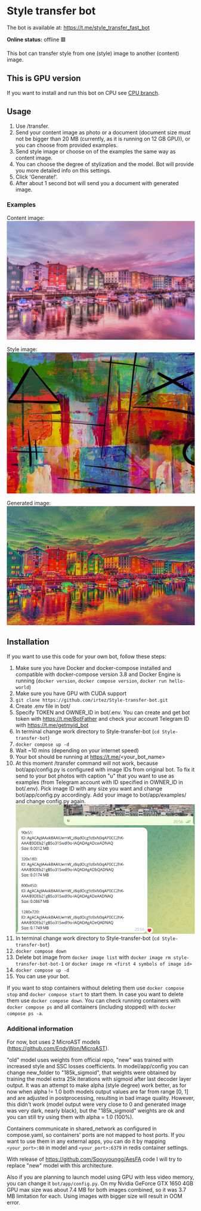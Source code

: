# Style transfer bot
 
The bot is available at: https://t.me/style_transfer_fast_bot

**Online status:** offline 🟥

This bot can transfer style from one (style) image to another (content) image.

## This is GPU version

If you want to install and run this bot on CPU see <a href="https://github.com/irtez/Style-transfer-bot/tree/cpu">CPU branch</a>.

## Usage
1. Use /transfer.
2. Send your content image as photo or a document (document size must not be bigger than 20 MB (currently, as it is running on 12 GB GPU)), or you can choose from provided examples.
3. Send style image or choose on of the examples the same way as content image.
4. You can choose the degree of stylization and the model. Bot will provide you more detailed info on this settings.
5. Click 'Generate!'.
6. After about 1 second bot will send you a document with generated image.

### Examples
Content image: ![Town by a river](bot/app/examples/content/river_town.jpg)

Style image: ![Abstart art](bot/app/examples/style/hz_che_eto.jpg)

Generated image: ![Generated](<generated examples/example1.jpg>)

## Installation
If you want to use this code for your own bot, follow these steps:
1. Make sure you have Docker and docker-compose installed and compatible with docker-compose version 3.8 and Docker Engine is running (`docker version`, `docker compose version`, `docker run hello-world`)
2. Make sure you have GPU with CUDA support
3. `git clone https://github.com/irtez/Style-transfer-bot.git`
4. Create .env file in bot/
5. Specify TOKEN and OWNER_ID in bot/.env. You can create and get bot token with https://t.me/BotFather and check your account Telegram ID with https://t.me/getmyid_bot
6. In terminal change work directory to Style-transfer-bot (`cd Style-transfer-bot`)
7. `docker compose up -d`
8. Wait ~10 mins (depending on your internet speed)
9. Your bot should be running at https://t.me/<your_bot_name>
10. At this moment /transfer command will not work, because bot/app/config.py is configured with image IDs from original bot. To fix it send to your bot photos with caption "u" that you want to use as examples (from Telegram account with ID specified in OWNER_ID in bot/.env). Pick image ID with any size you want and change bot/app/config.py accordingly. Add your image to bot/app/examples/ and change config.py again.
![upload example](<generated examples/upload_example.png>)
11. In terminal change work directory to Style-transfer-bot (`cd Style-transfer-bot`)
11. `docker compose down`
12. Delete bot image  from `docker image list` with `docker image rm style-transfer-bot-bot-1` or `docker image rm <first 4 symbols of image id>`
13. `docker compose up -d`
14. You can use your bot.

If you want to stop containers without deleting them use `docker compose stop` and `docker compose start` to start them. In case you want to delete them use `docker compose down`. You can check running containers with `docker compose ps` and all containers (including stopped) with `docker compose ps -a`.

### Additional information
For now, bot uses 2 MicroAST models (https://github.com/EndyWon/MicroAST).

"old" model uses weights from official repo, "new" was trained with increased style and SSC losses coefficients.
In model/app/config you can change new_folder to "185k_sigmoid", that weights were obtained by training the model extra 25k iterations with sigmoid after last decoder layer output. It was an attempt to make alpha (style degree) work better, as for now when alpha != 1.0 both models output values are far from range [0, 1] and are adjusted in postprocessing, resulting in bad image quality. However, this didn't work (model output were very close to 0 and generated image was very dark, nearly black), but the "185k_sigmoid" weights are ok and you can still try using them with alpha = 1.0 (100%).
 
Containers communicate in shared_network as configured in compose.yaml, so containers' ports are not mapped to host ports. If you want to use them in any external apps, you can do it by mapping `<your_port>:80` in model and `<your_port>:6379` in redis container settings.

With release of https://github.com/Sooyyoungg/AesFA code I will try to replace "new" model with this architecture.

Also if you are planning to launch model using GPU with less video memory, you can change it `bot/app/config.py`. On my Nvidia GeForce GTX 1650 4GB GPU max size was about 7.4 MB for both images combined, so it was 3.7 MB limitation for each. Using images with bigger size will result in OOM error. 
